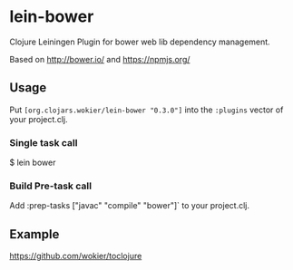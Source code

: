 lein-bower
==========

Clojure Leiningen Plugin for bower web lib dependency management.

Based on http://bower.io/ and https://npmjs.org/

## Usage

Put `[org.clojars.wokier/lein-bower "0.3.0"]` into the `:plugins` vector of your project.clj.

### Single task call

$ lein bower

### Build Pre-task call

Add :prep-tasks ["javac" "compile" "bower"]` to your project.clj.


## Example

https://github.com/wokier/toclojure
